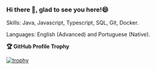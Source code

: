 ### Hi there 👋, glad to see you here!😄

Skills: Java, Javascript, Typescript, SQL, Git, Docker.

Languages: English (Advanced) and Portuguese (Native).

<!--
**seltong/seltong** is a ✨ _special_ ✨ repository because its `README.md` (this file) appears on your GitHub profile.

Here are some ideas to get you started:

- 🔭 I’m currently working on ...
- 🌱 I’m currently learning ...
- 👯 I’m looking to collaborate on ...
- 🤔 I’m looking for help with ...
- 💬 Ask me about ...
- 📫 How to reach me: ...
- 😄 Pronouns: ...
- ⚡ Fun fact: ...
-->

**🏆 GitHub Profile Trophy**

[![trophy](https://github-profile-trophy.vercel.app/?username=seltong&column=3&margin-w=15&margin-h=15)](https://github.com/ryo-ma/github-profile-trophy)
